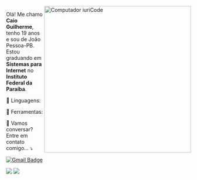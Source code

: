 <img src="https://raw.githubusercontent.com/MicaelliMedeiros/micaellimedeiros/master/image/computer-illustration.png" min-width="400px" max-width="400px" width="400px" align="right" alt="Computador iuriCode">

<p align="left"> 
  Olá! Me chamo <strong>Caio Guilherme</strong>, tenho 19 anos e sou de João Pessoa-PB. <br>
  Estou graduando em <strong>Sistemas para Internet</strong> no <strong>Instituto Federal da Paraíba</strong>.
</p>

<p align="left">
  🦄 Linguagens: <strong></strong>
</p>

<p align="left">
  💼 Ferramentas: <strong></strong>
</p>

<p align="left">
  💌 Vamos conversar? Entre em contato comigo... ⤵️
</p>

<p align="left">
  
  [![Gmail Badge](https://img.shields.io/badge/-agmcaiodev@gmail.com-006bed?style=flat-square&logo=Gmail&logoColor=white&link=mailto:agmcaiodev@gmail.com)](mailto:agmcaiodev@gmail.com)

  <a href="https://www.linkedin.com/in/caio-guilherme-880675202/" alt="Linkedin">
  <img src="https://img.shields.io/badge/-Linkedin-0e76a8?style=flat-square&logo=Linkedin&logoColor=white&link=LINK-DO-SEU-LINKEDIN" /></a>

  <a href="https://www.instagram.com/agmcaio/" alt="Instagram">
  <img src="https://img.shields.io/badge/-Instagram-DF0174?style=flat-square&labelColor=DF0174&logo=instagram&logoColor=white&link=LINK-DO-SEU-INSTAGRAM"/></a>
</p>  
